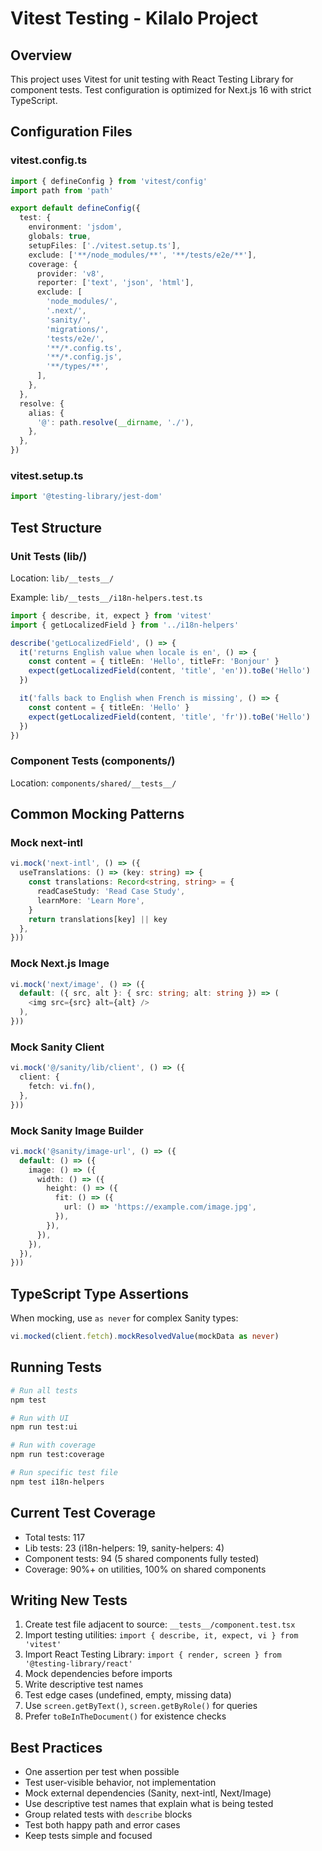 # Vitest Testing - Kilalo Project

## Overview

This project uses Vitest for unit testing with React Testing Library for component tests. Test configuration is optimized for Next.js 16 with strict TypeScript.

## Configuration Files

### vitest.config.ts
```typescript
import { defineConfig } from 'vitest/config'
import path from 'path'

export default defineConfig({
  test: {
    environment: 'jsdom',
    globals: true,
    setupFiles: ['./vitest.setup.ts'],
    exclude: ['**/node_modules/**', '**/tests/e2e/**'],
    coverage: {
      provider: 'v8',
      reporter: ['text', 'json', 'html'],
      exclude: [
        'node_modules/',
        '.next/',
        'sanity/',
        'migrations/',
        'tests/e2e/',
        '**/*.config.ts',
        '**/*.config.js',
        '**/types/**',
      ],
    },
  },
  resolve: {
    alias: {
      '@': path.resolve(__dirname, './'),
    },
  },
})
```

### vitest.setup.ts
```typescript
import '@testing-library/jest-dom'
```

## Test Structure

### Unit Tests (lib/)
Location: `lib/__tests__/`

Example: `lib/__tests__/i18n-helpers.test.ts`
```typescript
import { describe, it, expect } from 'vitest'
import { getLocalizedField } from '../i18n-helpers'

describe('getLocalizedField', () => {
  it('returns English value when locale is en', () => {
    const content = { titleEn: 'Hello', titleFr: 'Bonjour' }
    expect(getLocalizedField(content, 'title', 'en')).toBe('Hello')
  })

  it('falls back to English when French is missing', () => {
    const content = { titleEn: 'Hello' }
    expect(getLocalizedField(content, 'title', 'fr')).toBe('Hello')
  })
})
```

### Component Tests (components/)
Location: `components/shared/__tests__/`

## Common Mocking Patterns

### Mock next-intl
```typescript
vi.mock('next-intl', () => ({
  useTranslations: () => (key: string) => {
    const translations: Record<string, string> = {
      readCaseStudy: 'Read Case Study',
      learnMore: 'Learn More',
    }
    return translations[key] || key
  },
}))
```

### Mock Next.js Image
```typescript
vi.mock('next/image', () => ({
  default: ({ src, alt }: { src: string; alt: string }) => (
    <img src={src} alt={alt} />
  ),
}))
```

### Mock Sanity Client
```typescript
vi.mock('@/sanity/lib/client', () => ({
  client: {
    fetch: vi.fn(),
  },
}))
```

### Mock Sanity Image Builder
```typescript
vi.mock('@sanity/image-url', () => ({
  default: () => ({
    image: () => ({
      width: () => ({
        height: () => ({
          fit: () => ({
            url: () => 'https://example.com/image.jpg',
          }),
        }),
      }),
    }),
  }),
}))
```

## TypeScript Type Assertions

When mocking, use `as never` for complex Sanity types:
```typescript
vi.mocked(client.fetch).mockResolvedValue(mockData as never)
```

## Running Tests

```bash
# Run all tests
npm test

# Run with UI
npm run test:ui

# Run with coverage
npm run test:coverage

# Run specific test file
npm test i18n-helpers
```

## Current Test Coverage

- Total tests: 117
- Lib tests: 23 (i18n-helpers: 19, sanity-helpers: 4)
- Component tests: 94 (5 shared components fully tested)
- Coverage: 90%+ on utilities, 100% on shared components

## Writing New Tests

1. Create test file adjacent to source: `__tests__/component.test.tsx`
2. Import testing utilities: `import { describe, it, expect, vi } from 'vitest'`
3. Import React Testing Library: `import { render, screen } from '@testing-library/react'`
4. Mock dependencies before imports
5. Write descriptive test names
6. Test edge cases (undefined, empty, missing data)
7. Use `screen.getByText()`, `screen.getByRole()` for queries
8. Prefer `toBeInTheDocument()` for existence checks

## Best Practices

- One assertion per test when possible
- Test user-visible behavior, not implementation
- Mock external dependencies (Sanity, next-intl, Next/Image)
- Use descriptive test names that explain what is being tested
- Group related tests with `describe` blocks
- Test both happy path and error cases
- Keep tests simple and focused
